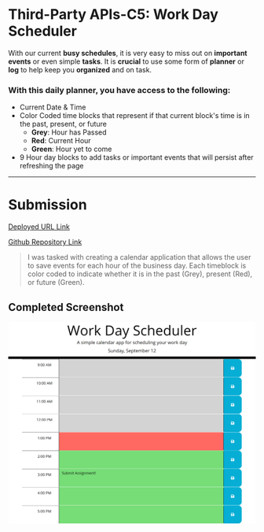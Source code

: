 # Third-Party APIs-C5: Work Day Scheduler

With our current **busy schedules**, it is very easy to miss out on **important events** or even simple **tasks**. It is **crucial** to use some form of **planner** or **log** to help keep you **organized** and on task. 

### With this daily planner, you have access to the following:
* Current Date & Time
* Color Coded time blocks that represent if that current block's time is in the past, present, or future
  - **Grey**: Hour has Passed
  - **Red**: Current Hour
  - **Green**: Hour yet to come
* 9 Hour day blocks to add tasks or important events that will persist after refreshing the page

--- 
# Submission  

[Deployed URL Link](https://seifenan.github.io/c5-work-day-scheduler/) 

[Github Repository Link](https://github.com/Seifenan/c5-work-day-scheduler) 

>I was tasked with creating a calendar application that allows the user to save events for each hour of the business day. Each timeblock is color coded to indicate whether it is in the past (Grey), present (Red), or future (Green).

## Completed Screenshot

<img src="assets\images\screenshot.png">